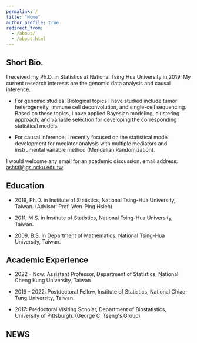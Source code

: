 ```yaml
---
permalink: /
title: "Home"
author_profile: true
redirect_from: 
  - /about/
  - /about.html
---
```

Short Bio.
-------
I received my Ph.D. in Statistics at National Tsing Hua University in 2019. My current research interests are the genomic data analysis and causal inference.

  * For genomic studies:
     Biological topics I have studied include tumor heterogeneity, immune cell deconvolution, and single-cell sequencing. Based on these topics, I have applied Bayesian modeling, clustering approach, and variable selection for developing the corresponding statistical models.

  * For causal inference:
    I recently focused on the statistical model development for mediator analysis with multiple mediators  and  instrumental variable method (Mendelian Randomization).  

I would welcome any email for an academic discussion.
email address: ashtai@gs.ncku.edu.tw

Education
------
 * 2019, Ph.D. in Institute of Statistics, National Tsing-Hua University, Taiwan. (Advisor: Prof. Wen-Ping Hsieh) 

 * 2011, M.S. in Institute of Statistics, National Tsing-Hua University, Taiwan. 

 * 2009, B.S. in  Department of Mathematics, National Tsing-Hua University, Taiwan.

Academic Experience
------
 * 2022 - Now: Assistant Professor, Department of Statistics, National Cheng Kung University, Taiwan

 * 2019 - 2022: Postdoctoral Fellow, Institute of Statistics, National Chiao-Tung University, Taiwan.

 * 2017: Predoctoral Visiting Scholar, Department of Biostatistics, University of Pittsburgh. (George C. Tseng's Group)


NEWS
------

